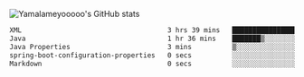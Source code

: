 ![Yamalameyooooo's GitHub stats](https://github-readme-stats.vercel.app/api?username=yamalameyooooo&theme=transparent&show_icons=true\&show=reviews,discussions_started,discussions_answered,prs_merged,prs_merged_percentage)

<!--START_SECTION:waka-->

```txt
XML                                    3 hrs 39 mins   █████████████████░░░░░░░░   68.01 %
Java                                   1 hr 36 mins    ███████▒░░░░░░░░░░░░░░░░░   29.93 %
Java Properties                        3 mins          ▒░░░░░░░░░░░░░░░░░░░░░░░░   01.19 %
spring-boot-configuration-properties   0 secs          ░░░░░░░░░░░░░░░░░░░░░░░░░   00.30 %
Markdown                               0 secs          ░░░░░░░░░░░░░░░░░░░░░░░░░   00.23 %
```

<!--END_SECTION:waka-->
